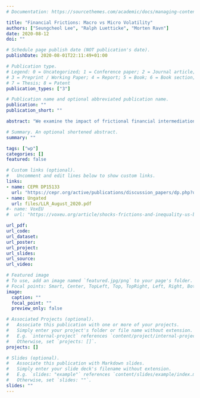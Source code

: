 ```yaml
---
# Documentation: https://sourcethemes.com/academic/docs/managing-content/

title: "Financial Frictions: Macro vs Micro Volatility"
authors: ["Seungcheol Lee", "Ralph Luetticke", "Morten Ravn"]
date: 2020-08-12
doi: ""

# Schedule page publish date (NOT publication's date).
publishDate: 2020-08-01T22:11:49+01:00

# Publication type.
# Legend: 0 = Uncategorized; 1 = Conference paper; 2 = Journal article;
# 3 = Preprint / Working Paper; 4 = Report; 5 = Book; 6 = Book section;
# 7 = Thesis; 8 = Patent
publication_types: ["3"]

# Publication name and optional abbreviated publication name.
publication: ""
publication_short: ""

abstract: "We examine the impact of frictional financial intermediation in a HANK model. An incentive problem restricts banking sector leverage and gives rise to an equilibrium spread between the returns on savings and debt. The size of this spread impacts on the wealth distribution and movements in it subject borrowers and savers to different intertemporal prices. The model generates a financial accelerator that is larger than in a representative agent setting, derives mainly from consumption rather than investment, and works through a countercyclical interest rate spread. Credit policy can mute this mechanism while stricter regulation of banking sector leverage inhibits households' ability to smooth consumption in response to idiosyncratic risk. Thus, although leverage restrictions stabilize at the aggregate level, we find substantial welfare costs."

# Summary. An optional shortened abstract.
summary: ""

tags: ["wp"]
categories: []
featured: false

# Custom links (optional).
#   Uncomment and edit lines below to show custom links.
links:
- name: CEPR DP15133
  url: "https://cepr.org/active/publications/discussion_papers/dp.php?dpno=15133"
- name: Ungated
  url: files/LLR_August_2020.pdf
#- name: VoxEU
#  url: "https://voxeu.org/article/shocks-frictions-and-inequality-us-business-cycles"

url_pdf:
url_code:
url_dataset:
url_poster:
url_project:
url_slides:
url_source:
url_video:

# Featured image
# To use, add an image named `featured.jpg/png` to your page's folder.
# Focal points: Smart, Center, TopLeft, Top, TopRight, Left, Right, BottomLeft, Bottom, BottomRight.
image:
  caption: ""
  focal_point: ""
  preview_only: false

# Associated Projects (optional).
#   Associate this publication with one or more of your projects.
#   Simply enter your project's folder or file name without extension.
#   E.g. `internal-project` references `content/project/internal-project/index.md`.
#   Otherwise, set `projects: []`.
projects: []

# Slides (optional).
#   Associate this publication with Markdown slides.
#   Simply enter your slide deck's filename without extension.
#   E.g. `slides: "example"` references `content/slides/example/index.md`.
#   Otherwise, set `slides: ""`.
slides: ""
---
```

